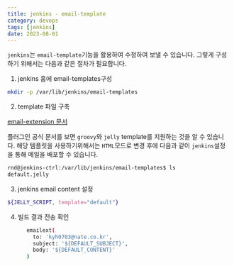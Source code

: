 ```yaml
---
title: jenkins - email-template
category: devops
tags: [jenkins]
date: 2023-08-01
---
```


`jenkins`는 `email-template`기능을 활용하여 수정하여 보낼 수 있습니다. 그렇게 구성하기 위해서는 다음과 같은 절차가 필요합니다.

1. jenkins 홈에 email-templates구성

```bash
mkdir -p /var/lib/jenkins/email-templates
```

2. template 파일 구축

[email-extension 문서](https://plugins.jenkins.io/email-ext/)

플러그인 공식 문서를 보면 `groovy`와 `jelly` template를 지원하는 것을 알 수 있습니다. 해당 템플릿을 사용하기위해서는 `HTML`모드로 변경 후에 다음과 같이 `jenkins`설정을 통해 메일을 배포할 수 있습니다.

```bash
rnd@jenkins-ctrl:/var/lib/jenkins/email-templates$ ls
default.jelly
```

3. jenkins email content 설정

```bash
${JELLY_SCRIPT, template="default"}
```

4. 빌드 결과 전송 확인

```bash
      emailext(
        to: 'kyh0703@nate.co.kr',
        subject: '${DEFAULT_SUBJECT}',
        body: '${DEFAULT_CONTENT}'
      )
```

